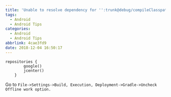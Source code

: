 ```yaml
---
title: 'Unable to resolve dependency for '':trunk@debug/compileClasspath'''
tags:
  - Android
  - Android Tips
categories:
  - Android
  - Android Tips
abbrlink: 4cae3fd9
date: 2018-12-04 16:50:17
---
```


```
repositories {
        google()
        jcenter()
    }
```

Go to `File->Settings->Build, Execution, Deployment->Gradle->Uncheck Offline work option.`

<!-- more-->

